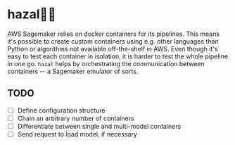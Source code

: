 
# hazal🧙‍♀️

AWS Sagemaker relies on docker containers for its pipelines.
This means it's possible to create custom containers using e.g. other languages than Python or algorithms not available off-the-shelf in AWS.
Even though it's easy to test each container in isolation, it is harder to test the whole pipeline in one go.
`hazal` helps by orchestrating the communication between containers -- a Sagemaker emulator of sorts.

## TODO

- [ ] Define configuration structure
- [ ] Chain an arbitrary number of containers
- [ ] Differentiate between single and multi-model containers
- [ ] Send request to load model, if necessary
